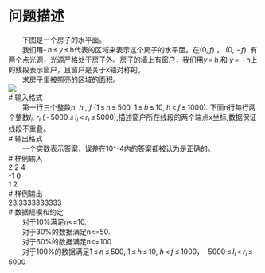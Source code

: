 <div id="pcont1" style="margin-top:20px; display:block;">

# 问题描述

<div class="pdcont">　　下图是一个房子的水平面。<br/>
　　我们用- <i>h</i> ≤ <i>y</i> ≤ h代表的区域来表示这个房子的水平面。在(0, <i>f</i>) ， (0,  - <i>f</i>). 有两个点光源，光源严格处于房子外。房子的墙上有窗户，我们用<i>y</i> = <i>h</i> 和 <i>y</i> =  - h上的线段表示窗户，且窗户是关于x轴对称的。<br/>
　　求房子里被照亮的区域的面积。<br/>
<img src="source/tsinsen/A1429/img/aHR0cDovL2NvZGVmb3JjZXMucnUvcmVuZGVyZXIvY2VkM2IwZmE0MWU4YmYxYjNkN2MwZTA3ZmNlZDkxNTM4MWRlYmE2Ni5wbmc=.png"/></div>
# 输入格式

<div class="pdcont">　　第一行三个整数<i>n</i>, <i>h</i> , <i>f</i> (1 ≤ <i>n</i> ≤ 500, 1 ≤ <i>h</i> ≤ 10, <i>h</i> &lt; <i>f</i> ≤ 1000). 下面n行每行两个整数<i>l</i><sub><i>i</i></sub>, <i>r</i><sub><i>i</i></sub> ( - 5000 ≤ <i>l</i><sub><i>i</i></sub> &lt; <i>r</i><sub><i>i</i></sub> ≤ 5000),描述窗户所在线段的两个端点x坐标,数据保证线段不重叠。</div>
# 输出格式

<div class="pdcont">　　一个实数表示答案，误差在10^-4内的答案都被认为是正确的。</div>
# 样例输入

<div class="pddata">2 2 4<br/>
-1 0<br/>
1 2</div>
# 样例输出

<div class="pddata">23.3333333333</div>
# 数据规模和约定

<div class="pdcont">　　对于10%满足n&lt;=10.<br/>
　　对于30%的数据满足n&lt;=50.<br/>
　　对于60%的数据满足n&lt;=100<br/>
　　对于100%的数据满足1 ≤ <i>n</i> ≤ 500, 1 ≤ <i>h</i> ≤ 10, <i>h</i> &lt; <i>f</i> ≤ 1000，- 5000 ≤ <i>l</i><sub><i>i</i></sub> &lt; <i>r</i><sub><i>i</i></sub> ≤ 5000</div>

</div>